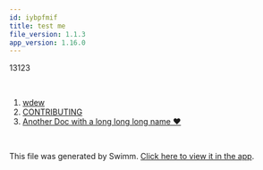 ```yaml
---
id: iybpfmif
title: test me
file_version: 1.1.3
app_version: 1.16.0
---
```


<!-- Intro - Do not remove this comment -->
13123

<br/>

<!-- Steps - Do not remove this comment -->
1. [wdew](wdew.124mj6e8.sw.md)
2. [CONTRIBUTING](contributing.593oz.sw.md)
3. [Another Doc with a long long long name ❤️](another-doc-with-a-long-long-long-name.9yzmm5UcTxNYLjrG8XAF.sw.md)


<br/>

This file was generated by Swimm. [Click here to view it in the app](http://localhost:5000/repos/Z2l0aHViJTNBJTNBc3ItZXh0ZW5zaW9uJTNBJTNBZG91ZWs=/playlists/iybpfmif).
